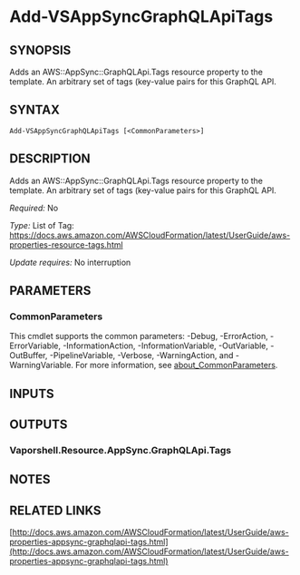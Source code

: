 # Add-VSAppSyncGraphQLApiTags

## SYNOPSIS
Adds an AWS::AppSync::GraphQLApi.Tags resource property to the template.
An arbitrary set of tags (key-value pairs for this GraphQL API.

## SYNTAX

```
Add-VSAppSyncGraphQLApiTags [<CommonParameters>]
```

## DESCRIPTION
Adds an AWS::AppSync::GraphQLApi.Tags resource property to the template.
An arbitrary set of tags (key-value pairs for this GraphQL API.

*Required:* No

*Type:* List of Tag: https://docs.aws.amazon.com/AWSCloudFormation/latest/UserGuide/aws-properties-resource-tags.html

*Update requires:* No interruption

## PARAMETERS

### CommonParameters
This cmdlet supports the common parameters: -Debug, -ErrorAction, -ErrorVariable, -InformationAction, -InformationVariable, -OutVariable, -OutBuffer, -PipelineVariable, -Verbose, -WarningAction, and -WarningVariable. For more information, see [about_CommonParameters](http://go.microsoft.com/fwlink/?LinkID=113216).

## INPUTS

## OUTPUTS

### Vaporshell.Resource.AppSync.GraphQLApi.Tags
## NOTES

## RELATED LINKS

[http://docs.aws.amazon.com/AWSCloudFormation/latest/UserGuide/aws-properties-appsync-graphqlapi-tags.html](http://docs.aws.amazon.com/AWSCloudFormation/latest/UserGuide/aws-properties-appsync-graphqlapi-tags.html)

